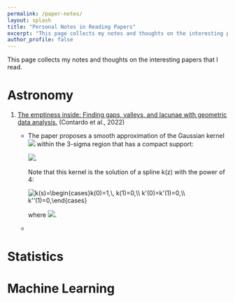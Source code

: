 ```yaml
---
permalink: /paper-notes/
layout: splash
title: "Personal Notes in Reading Papers"
excerpt: "This page collects my notes and thoughts on the interesting papers that I read."
author_profile: false
---
```


This page collects my notes and thoughts on the interesting papers that I read.

Astronomy
======

1. [The emptiness inside: Finding gaps, valleys, and lacunae with geometric data analysis.](https://arxiv.org/pdf/2201.10674.pdf) (Contardo et al., 2022)
   - The paper proposes a smooth approximation of the Gaussian kernel <img src="https://latex.codecogs.com/svg.latex?\small&space;k_N(s)\propto\exp\left(-\frac{s^2}{2}\right)"/> within the 3-sigma region that has a compact support:

     <img src="https://latex.codecogs.com/svg.latex?\large&space;k(s)=\begin{cases}1&space;-&space;6\left(\frac{s}{3}&space;\right)^2&plus;8\left(\frac{s}{3}\right)^3-3\left(\frac{s}{3}&space;\right)^4&space;&&space;\text{&space;for&space;}&space;s\leq&space;3,\\&space;0&&space;\text{&space;for&space;}s>3.&space;\end{cases}"/>. 
     
     Note that this kernel is the solution of a spline k(z) with the power of 4: 
     
     <img src="https://latex.codecogs.com/svg.latex?\small&space;k(s)=\begin{cases}k(0)=1,\,&space;k(1)=0,\\&space;k'(0)=k'(1)=0,\\&space;k''(1)=0.\end{cases}&space;" title="k(s)=\begin{cases}k(0)=1,\, k(1)=0,\\ k'(0)=k'(1)=0,\\ k''(1)=0,\end{cases}"/>
     
     where <img src="https://latex.codecogs.com/svg.latex?\small&space;z=\frac{s}{3}"/>.
   - 

Statistics
======


Machine Learning
======
